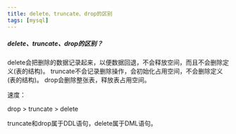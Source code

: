 ```yaml
---
title: delete、truncate、drop的区别
tags: [mysql]
---
```


##### delete、truncate、drop的区别？
delete会把删除的数据记录起来，以便数据回退，不会释放空间，而且不会删除定义(表的结构)。
truncate不会记录删除操作，会初始化占用空间，不会删除定义(表的结构)。
drop会删除整张表，释放表占用空间。


速度：

drop > truncate > delete

truncate和drop属于DDL语句，delete属于DML语句。
